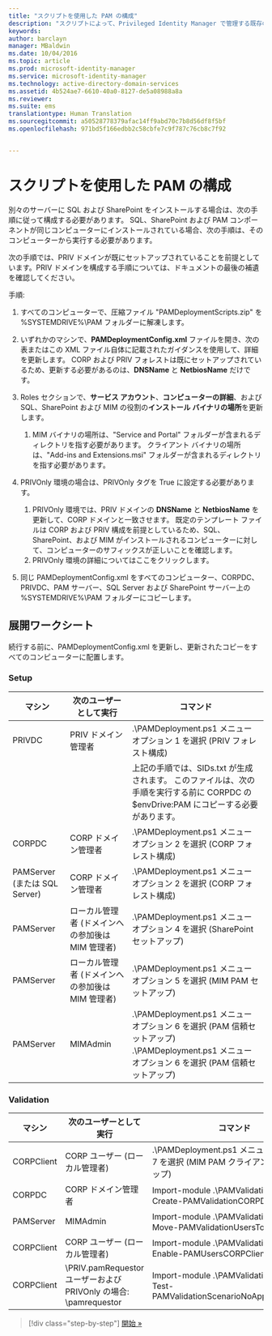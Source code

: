 ```yaml
---
title: "スクリプトを使用した PAM の構成"
description: "スクリプトによって、Privileged Identity Manager で管理する既存の ID または新規の ID を使用して CORP ドメインを準備する"
keywords: 
author: barclayn
manager: MBaldwin
ms.date: 10/04/2016
ms.topic: article
ms.prod: microsoft-identity-manager
ms.service: microsoft-identity-manager
ms.technology: active-directory-domain-services
ms.assetid: 4b524ae7-6610-40a0-8127-de5a08988a8a
ms.reviewer: 
ms.suite: ems
translationtype: Human Translation
ms.sourcegitcommit: a50528778379afac14ff9abd70c7b8d56df8f5bf
ms.openlocfilehash: 971bd5f166edbb2c58cbfe7c9f787c76cb8c7f92


---
```


# スクリプトを使用した PAM の構成

別々のサーバーに SQL および SharePoint をインストールする場合は、次の手順に従って構成する必要があります。 SQL、SharePoint および PAM コンポーネントが同じコンピューターにインストールされている場合、次の手順は、そのコンピューターから実行する必要があります。

次の手順では、PRIV ドメインが既にセットアップされていることを前提としています。PRIV ドメインを構成する手順については、ドキュメントの最後の補遺を確認してください。

手順:

1. すべてのコンピューターで、圧縮ファイル "PAMDeploymentScripts.zip" を %SYSTEMDRIVE%\PAM フォルダーに解凍します。
2. いずれかのマシンで、**PAMDeploymentConfig.xml** ファイルを開き、次の表またはこの XML ファイル自体に記載されたガイダンスを使用して、詳細を更新します。 CORP および PRIV フォレストは既にセットアップされているため、更新する必要があるのは、**DNSName** と **NetbiosName** だけです。
3. Roles セクションで、**サービス アカウント**、**コンピューターの詳細**、および SQL、SharePoint および MIM の役割の**インストール バイナリの場所**を更新します。
    1. MIM バイナリの場所は、"Service and Portal" フォルダーが含まれるディレクトリを指す必要があります。 クライアント バイナリの場所は、"Add-ins and Extensions.msi" フォルダーが含まれるディレクトリを指す必要があります。

4. PRIVOnly 環境の場合は、PRIVOnly タグを True に設定する必要があります。
    1. PRIVOnly 環境では、PRIV ドメインの **DNSName** と **NetbiosName** を更新して、CORP ドメインと一致させます。 既定のテンプレート ファイルは CORP および PRIV 構成を前提としているため、SQL、SharePoint、および MIM がインストールされるコンピューターに対して、コンピューターのサフィックスが正しいことを確認します。
    2. PRIVOnly 環境の詳細についてはここをクリックします。

5. 同じ PAMDeploymentConfig.xml をすべてのコンピューター、CORPDC、PRIVDC、PAM サーバー、SQL Server および SharePoint サーバー上の %SYSTEMDRIVE%\PAM フォルダーにコピーします。


## 展開ワークシート

続行する前に、PAMDeploymentConfig.xml を更新し、更新されたコピーをすべてのコンピューターに配置します。

### Setup

|マシン   | 次のユーザーとして実行   |コマンド   |
|---|---|---|
|  PRIVDC |PRIV ドメイン管理者   | .\PAMDeployment.ps1 メニュー オプション 1 を選択 (PRIV フォレスト構成)   |
|   |   |  上記の手順では、SIDs.txt が生成されます。 このファイルは、次の手順を実行する前に CORPDC の $envDrive:PAM にコピーする必要があります。 |
| CORPDC  |CORP ドメイン管理者   | .\PAMDeployment.ps1 メニュー オプション 2 を選択 (CORP フォレスト構成)   |
| PAMServer (または SQL Server)   |CORP ドメイン管理者   |  .\PAMDeployment.ps1 メニュー オプション 2 を選択 (CORP フォレスト構成)  |
|  PAMServer |  ローカル管理者 (ドメインへの参加後は MIM 管理者) |  .\PAMDeployment.ps1 メニュー オプション 4 を選択 (SharePoint セットアップ)  |
| PAMServer  | ローカル管理者 (ドメインへの参加後は MIM 管理者)  | .\PAMDeployment.ps1 メニュー オプション 5 を選択 (MIM PAM セットアップ)   |
|  PAMServer |MIMAdmin   | .\PAMDeployment.ps1 メニュー オプション 6 を選択 (PAM 信頼セットアップ) .\PAMDeployment.ps1 メニュー オプション 6 を選択 (PAM 信頼セットアップ) |

### Validation

|  マシン | 次のユーザーとして実行   | コマンド   |
|---|---|---|
| CORPClient  | CORP ユーザー (ローカル管理者)  |   .\PAMDeployment.ps1 メニュー オプション 7 を選択 (MIM PAM クライアント セットアップ)  |
| CORPDC  | CORP ドメイン管理者   | Import-module .\PAMValidation.psm1、Create-PAMValidationCORPDCConfig   |
| PAMServer   | MIMAdmin  | Import-module .\PAMValidation.psm1、Move-PAMValidationUsersToPAM  |
| CORPClient  | CORP ユーザー (ローカル管理者)   |   Import-module .\PAMValidation.psm1、Enable-PAMUsersCORPClientRemote |
|  CORPClient | <PRIV>\PRIV.pamRequestor ユーザーおよび PRIVOnly の場合: <CORP>\pamrequestor   | Import-module .\PAMValidation.psm1、Test-PAMValidationScenarioNoApprovalRequest  |


>[!div class="step-by-step"]
[開始 »](sp1-step1-configuring-priv-domain.md)



<!--HONumber=Oct16_HO1-->


